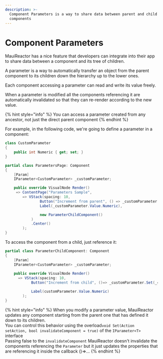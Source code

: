 ```yaml
---
description: >-
  Component Parameters is a way to share data between parent and child
  components
---
```


# Component Parameters

MauiReactor has a nice feature that developers can integrate into their app to share data between a component and its tree of children.&#x20;

A parameter is a way to automatically transfer an object from the parent component to its children down the hierarchy up to the lower ones.

Each component accessing a parameter can read and write its value freely.

When a parameter is modified all the components referencing it are automatically invalidated so that they can re-render according to the new value.

{% hint style="info" %}
You can access a parameter created from any ancestor, not just the direct parent component
{% endhint %}

For example, in the following code, we're going to define a parameter in a component:

```csharp
class CustomParameter
{
    public int Numeric { get; set; }
}

partial class ParametersPage: Component
{
    [Param]
    IParameter<CustomParameter> _customParameter;

    public override VisualNode Render()
     => ContentPage("Parameters Sample",
        => VStack(spacing: 10,
                Button("Increment from parent", () => _customParameter.Set(_=>_.Numeric += 1   )),
                Label(_customParameter.Value.Numeric),

                new ParameterChildComponent()
            )
            .Center()
        );
}
```

To access the component from a child, just reference it:

```csharp
partial class ParameterChildComponent: Component
{
    [Param]
    IParameter<CustomParameter> _customParameter;
    
    public override VisualNode Render()
      => VStack(spacing: 10,
            Button("Increment from child", ()=> _customParameter.Set(_=>_.Numeric++)),

            Label(customParameter.Value.Numeric)
        );
}
```

{% hint style="info" %}
When you modify a parameter value, MauiReactor updates any component starting from the parent one that has defined it down to its children. \
You can control this behavior using the overload`void Set(Action setAction, bool invalidateComponent = true)` of the `IParameter<T>` interface\
Passing false to the `invalidateComponent` MauiReactor doesn't invalidate the components referencing the `Parameter` but it just updates the properties that are referencing it inside the callback ()=>...
{% endhint %}
